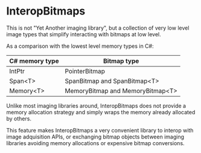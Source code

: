 # InteropBitmaps

This is not "Yet Another imaging library", but a collection of very
low level image types that simplify interacting with bitmaps at low level.

As a comparison with the lowest level memory types in C#:

|C# memory type|Bitmap type|
|-|-|
|IntPtr|PointerBitmap|
|Span&lt;T&gt;|SpanBitmap and SpanBitmap&lt;T&gt;|
|Memory&lt;T&gt;|MemoryBitmap and MemoryBitmap&lt;T&gt;|

Unlike most imaging libraries around, InteropBitmaps does not provide a
memory allocation strategy and simply wraps the memory already allocated
by others.

This feature makes InteropBitmaps a very convenient library to interop with
image adquisition APIs, or exchanging bitmap objects between imaging libraries
avoiding memory allocations or expensive bitmap conversions.








